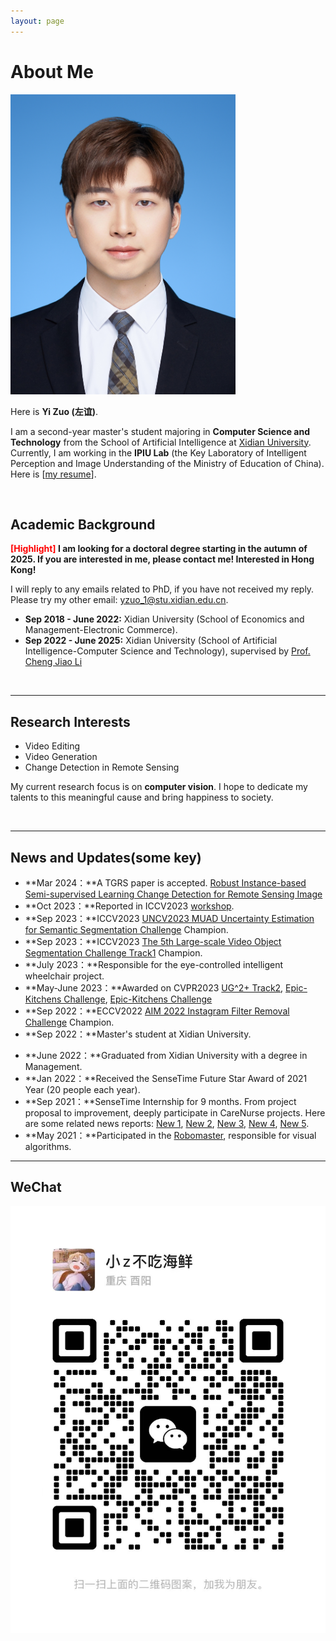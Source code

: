 ```yaml
---
layout: page
---
```


# About Me

<img src="yizuo.jpg" class="floatpic" width="360" height="480">

Here is **Yi Zuo (左谊)**.

I am a second-year master's student majoring in **Computer Science and Technology** from the School of Artificial Intelligence at [Xidian University](https://www.xidian.edu.cn/). Currently, I am working in the **IPIU Lab** (the Key Laboratory of Intelligent Perception and Image Understanding of the Ministry of Education of China). Here is [[my resume](./file/zuoyi-2022master-cv.pdf)].


<br>

## Academic Background

**<font color='red'>[Highlight]</font> I am looking for a doctoral degree starting in the autumn of 2025. If you are interested in me, please contact me! Interested in Hong Kong!**

I will reply to any emails related to PhD, if you have not received my reply. Please try my other email: yzuo_1@stu.xidian.edu.cn.

- **Sep 2018 - June 2022:** Xidian University (School of Economics and Management-Electronic Commerce).
- **Sep 2022 - June 2025:** Xidian University (School of Artificial Intelligence-Computer Science and Technology), supervised by [Prof. Cheng Jiao Li](https://scholar.google.com/citations?user=FZbrL2YAAAAJ&hl=en)

<br>

---

## Research Interests

- Video Editing
- Video Generation
- Change Detection in Remote Sensing

My current research focus is on **computer vision**. I hope to dedicate my talents to this meaningful cause and bring happiness to society.

<br>

---

## News and Updates(some key)

- **Mar 2024：**A TGRS paper is accepted. [Robust Instance-based Semi-supervised Learning Change Detection for Remote Sensing Image](https://ieeexplore.ieee.org/abstract/document/10475371)
- **Oct 2023：**Reported in ICCV2023 [workshop](https://uncv2023.github.io/).
- **Sep 2023：**ICCV2023 [UNCV2023 MUAD Uncertainty Estimation for Semantic Segmentation Challenge](https://uncv2023.github.io/)  Champion.
- **Sep 2023：**ICCV2023 [The 5th Large-scale Video Object Segmentation Challenge Track1](https://youtube-vos.org/challenge/2023/) Champion.
- **July 2023：**Responsible for the eye-controlled intelligent wheelchair project.
- **May-June 2023：**Awarded on CVPR2023 [UG^2+ Track2](http://cvpr2023.ug2challenge.org/track2.html), [Epic-Kitchens Challenge](https://epic-kitchens.github.io/2023), [Epic-Kitchens Challenge](https://epic-kitchens.github.io/2023)
- **Sep 2022：**ECCV2022 [AIM 2022 Instagram Filter Removal Challenge](https://data.vision.ee.ethz.ch/cvl/aim22/) Champion.
- **Sep 2022：**Master's student at Xidian University.
<!-- - **July 2022：**Responsible for the Apollo intelligent unmanned vehicle. -->
- **June 2022：**Graduated from Xidian University with a degree in Management.
- **Jan 2022：**Received the SenseTime Future Star Award of 2021 Year (20 people each year).
- **Sep 2021：**SenseTime Internship for 9 months. From project proposal to improvement, deeply participate in CareNurse projects. Here are some related news reports: [New 1](https://baijiahao.baidu.com/s?id=1764316686058681537&wfr=spider&for=pc), [New 2](https://baijiahao.baidu.com/s?id=1736230330595373751&wfr=spider&for=pc), [New 3](https://www.thepaper.cn/newsDetail_forward_18668369), [New 4](https://baijiahao.baidu.com/s?id=1736218627222506189&wfr=spider&for=pc), [New 5](http://www.cb.com.cn/index/show/gszx/cv/cv135284262276).
- **May 2021：**Participated in the [Robomaster](https://www.robomaster.com/zh-CN), responsible for visual algorithms.
<!-- - If you are interested in my works, please feel free to book an [[online talk with me](https://calendly.com/lancecai/meet-with-lance)]. -->

---

## WeChat
<img src="/images/WeChat.jpg">
